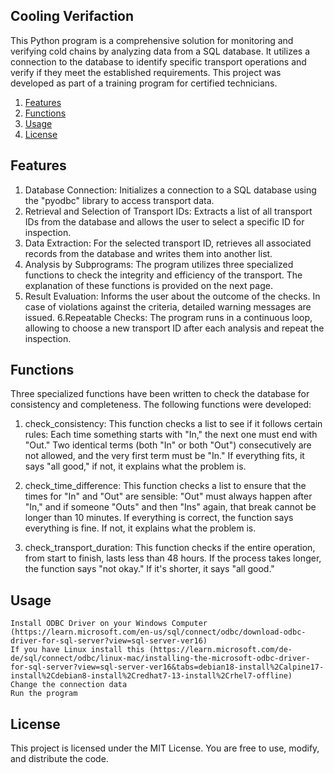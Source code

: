 ## Cooling Verifaction

This Python program is a comprehensive solution for monitoring and verifying cold chains by analyzing data from a SQL database. It utilizes a connection to the database to identify specific transport operations and verify if they meet the established requirements. This project was developed as part of a training program for certified technicians.

1. [Features](#features)
2. [Functions](#functions)
5. [Usage](#Usage)
6. [License](#license)


## Features

 1. Database Connection: Initializes a connection to a SQL database using the "pyodbc" library to access transport data.
 2. Retrieval and Selection of Transport IDs: Extracts a list of all transport IDs from the database and allows the user to select a specific ID for inspection.
 3. Data Extraction: For the selected transport ID, retrieves all associated records from the database and writes them into another list.
 4. Analysis by Subprograms: The program utilizes three specialized functions to check the integrity and efficiency of the transport. The explanation of these functions is provided on the next page.
 5. Result Evaluation: Informs the user about the outcome of the checks. In case of violations against the criteria, detailed warning messages are issued.
 6.Repeatable Checks: The program runs in a continuous loop, allowing to choose a new transport ID after each analysis and repeat the inspection.

## Functions

Three specialized functions have been written to check the database for consistency and completeness. The following functions were developed:

1. check_consistency: This function checks a list to see if it follows certain rules: Each time something starts with "In," the next one must end with "Out." Two identical terms (both "In" or both "Out") consecutively are not allowed, and the very first term must be "In." If everything fits, it says "all good," if not, it explains what the problem is.

2. check_time_difference: This function checks a list to ensure that the times for "In" and "Out" are sensible: "Out" must always happen after "In," and if someone "Outs" and then "Ins" again, that break cannot be longer than 10 minutes. If everything is correct, the function says everything is fine. If not, it explains what the problem is.

3. check_transport_duration: This function checks if the entire operation, from start to finish, lasts less than 48 hours. If the process takes longer, the function says "not okay." If it's shorter, it says "all good."

## Usage

    Install ODBC Driver on your Windows Computer (https://learn.microsoft.com/en-us/sql/connect/odbc/download-odbc-driver-for-sql-server?view=sql-server-ver16)
    If you have Linux install this (https://learn.microsoft.com/de-de/sql/connect/odbc/linux-mac/installing-the-microsoft-odbc-driver-for-sql-server?view=sql-server-ver16&tabs=debian18-install%2Calpine17-install%2Cdebian8-install%2Credhat7-13-install%2Crhel7-offline)
    Change the connection data
    Run the program    

## License

This project is licensed under the MIT License. You are free to use, modify, and distribute the code.
